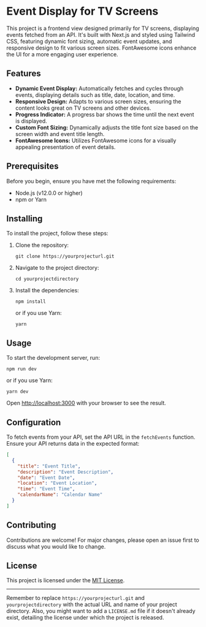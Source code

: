 # Event Display for TV Screens

This project is a frontend view designed primarily for TV screens, displaying events fetched from an API. It's built with Next.js and styled using Tailwind CSS, featuring dynamic font sizing, automatic event updates, and responsive design to fit various screen sizes. FontAwesome icons enhance the UI for a more engaging user experience.

## Features

- **Dynamic Event Display:** Automatically fetches and cycles through events, displaying details such as title, date, location, and time.
- **Responsive Design:** Adapts to various screen sizes, ensuring the content looks great on TV screens and other devices.
- **Progress Indicator:** A progress bar shows the time until the next event is displayed.
- **Custom Font Sizing:** Dynamically adjusts the title font size based on the screen width and event title length.
- **FontAwesome Icons:** Utilizes FontAwesome icons for a visually appealing presentation of event details.

## Prerequisites

Before you begin, ensure you have met the following requirements:
- Node.js (v12.0.0 or higher)
- npm or Yarn

## Installing

To install the project, follow these steps:

1. Clone the repository:
   ```
   git clone https://yourprojecturl.git
   ```
2. Navigate to the project directory:
   ```
   cd yourprojectdirectory
   ```
3. Install the dependencies:
   ```
   npm install
   ```
   or if you use Yarn:
   ```
   yarn
   ```

## Usage

To start the development server, run:
```
npm run dev
```
or if you use Yarn:
```
yarn dev
```
Open [http://localhost:3000](http://localhost:3000) with your browser to see the result.

## Configuration

To fetch events from your API, set the API URL in the `fetchEvents` function. Ensure your API returns data in the expected format:
```json
[
  {
    "title": "Event Title",
    "description": "Event Description",
    "date": "Event Date",
    "location": "Event Location",
    "time": "Event Time",
    "calendarName": "Calendar Name"
  }
]
```

## Contributing

Contributions are welcome! For major changes, please open an issue first to discuss what you would like to change.

## License

This project is licensed under the [MIT License](LICENSE.md).

---

Remember to replace `https://yourprojecturl.git` and `yourprojectdirectory` with the actual URL and name of your project directory. Also, you might want to add a `LICENSE.md` file if it doesn't already exist, detailing the license under which the project is released.